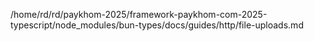 /home/rd/rd/paykhom-2025/framework-paykhom-com-2025-typescript/node_modules/bun-types/docs/guides/http/file-uploads.md